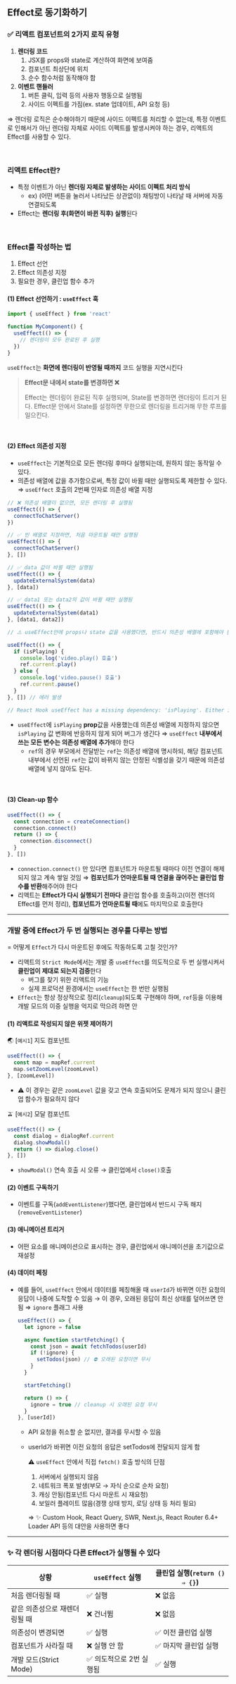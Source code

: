## Effect로 동기화하기

### ✅ 리액트 컴포넌트의 2가지 로직 유형

1. **렌더링 코드**
   1. JSX를 props와 state로 계산하여 화면에 보여줌
   2. 컴포넌트 최상단에 위치
   3. 순수 함수처럼 동작해야 함
2. **이벤트 핸들러**
   1. 버튼 클릭, 입력 등의 사용자 행동으로 실행됨
   2. 사이드 이펙트를 가짐(ex. state 업데이트, API 요청 등)

⇒ 렌더링 로직은 순수해야하기 때문에 사이드 이펙트를 처리할 수 없는데, 특정 이벤트로 인해서가 아닌 렌더링 자체로 사이드 이펙트를 발생시켜야 하는 경우, 리액트의 Effect를 사용할 수 있다.

<br/>

### 리액트 Effect란?

- 특정 이벤트가 아닌 **렌더링 자체로 발생하는 사이드 이펙트 처리 방식**
  - ex) (어떤 버튼을 눌러서 나타났든 상관없이) 채팅방이 나타날 때 서버에 자동 연결되도록
- Effect는 **렌더링 후(화면이 바뀐 직후) 실행**된다

<br/>

### Effect를 작성하는 법

1. Effect 선언
2. Effect 의존성 지정
3. 필요한 경우, 클린업 함수 추가

#### (1) Effect 선언하기 : `useEffect` 훅

```jsx
import { useEffect } from 'react'
```

```jsx
function MyComponent() {
  useEffect(() => {
    // 렌더링이 모두 완료된 후 실행
  })
}
```

`useEffect`는 **화면에 렌더링이 반영될 때까지** 코드 실행을 지연시킨다

> **Effect문 내에서 state를 변경하면 ❌**
>
> Effect는 렌더링이 완료된 직후 실행되며, State를 변경하면 렌더링이 트리거 된다. Effect문 안에서 State를 설정하면 무한으로 렌더링을 트리거해 무한 루프를 일으킨다.

<br/>

#### (2) Effect 의존성 지정

- `useEffect`는 기본적으로 모든 렌더링 후마다 실행되는데, 원하지 않는 동작일 수 있다.
- 의존성 배열에 값을 추가함으로써, 특정 값이 바뀔 때만 실행되도록 제한할 수 있다.
  ⇒ `useEffect` 호출의 2번째 인자로 의존성 배열 지정

```jsx
// ❌ 의존성 배열이 없으면, 모든 렌더링 후 실행됨
useEffect(() => {
  connectToChatServer()
})

// ✅ 빈 배열로 지정하면, 처음 마운트될 때만 실행됨
useEffect(() => {
  connectToChatServer()
}, [])

// ✅ data 값이 바뀔 때만 실행됨
useEffect(() => {
  updateExternalSystem(data)
}, [data])

// ✅ data1 또는 data2의 값이 바뀔 때만 실행됨
useEffect(() => {
  updateExternalSystem(data1)
}, [data1, data2])
```

```jsx
// ⚠️ useEffect안에 props나 state 값을 사용했다면, 반드시 의존성 배열에 포함해야 한다!

useEffect(() => {
  if (isPlaying) {
    console.log('video.play() 호출')
    ref.current.play()
  } else {
    console.log('video.pause() 호출')
    ref.current.pause()
  }
}, []) // 에러 발생

// React Hook useEffect has a missing dependency: 'isPlaying'. Either include it or remove the dependency array.
```

- `useEffect`에 `isPlaying` **prop**값을 사용했는데 의존성 배열에 지정하지 않으면 `isPlaying` 값 변화에 반응하지 않게 되어 버그가 생긴다
  ⇒ `useEffect` **내부에서 쓰는 모든 변수는 의존성 배열에 추가**해야 한다
  - `ref`의 경우 부모에서 전달받는 `ref`는 의존성 배열에 명시하되, 해당 컴포넌트 내부에서 선언된 `ref`는 값이 바뀌지 않는 안정된 식별성을 갖기 때문에 의존성 배열에 넣지 않아도 된다.

<br/>

#### (3) Clean-up 함수

```jsx
useEffect(() => {
  const connection = createConnection()
  connection.connect()
  return () => {
    connection.disconnect()
  }
}, [])
```

- `connection.connect()` 만 있다면 컴포넌트가 마운트될 때마다 이전 연결이 해제되지 않고 계속 쌓일 것임
  ⇒ **컴포넌트가 언마운트될 때 연결을 끊어주는 클린업 함수를 반환**해주어야 한다
- 리액트는 **Effect가 다시 실행되기 전마다** 클린업 함수를 호출하고(이전 렌더의 Effect를 먼저 정리), **컴포넌트가 언마운트될 때**에도 마지막으로 호출한다

---

### 개발 중에 Effect가 두 번 실행되는 경우를 다루는 방법

= 어떻게 `Effect`가 다시 마운트된 후에도 작동하도록 고칠 것인가?

- 리액트의 `Strict Mode`에서는 개발 중 `useEffect`를 의도적으로 두 번 실행시켜서 **클린업이 제대로 되는지 검증**한다
  - 버그를 찾기 위한 리액트의 기능
  - 실제 프로덕션 환경에서는 `useEffect`는 한 번만 실행됨
- `Effect`는 항상 정상적으로 정리(`cleanup`)되도록 구현해야 하며, `ref`등을 이용해 개발 모드의 이중 실행을 억지로 막으려 하면 안

#### (1) 리액트로 작성되지 않은 위젯 제어하기

🌏 [`예시1`] 지도 컴포넌트

```jsx
useEffect(() => {
  const map = mapRef.current
  map.setZoomLevel(zoomLevel)
}, [zoomLevel])
```

- ⚠️ 이 경우는 같은 `zoomLevel` 값을 갖고 연속 호출되어도 문제가 되지 않으니 클린업 함수가 필요하지 않다

🫒 [`예시2`] 모달 컴포넌트

```jsx
useEffect(() => {
  const dialog = dialogRef.current
  dialog.showModal()
  return () => dialog.close()
}, [])
```

- `showModal()` 연속 호출 시 오류 → 클린업에서 `close()`호출

#### (2) 이벤트 구독하기

- 이벤트를 구독(`addEventListener`)했다면, 클린업에서 반드시 구독 해지(`removeEventListener`)

#### (3) 애니메이션 트리거

- 어떤 요소를 애니메이션으로 표시하는 경우, 클린업에서 애니메이션을 초기값으로 재설정

#### (4) 데이터 페칭

- 예를 들어, `useEffect` 안에서 데이터를 페칭해올 때 `userId`가 바뀌면 이전 요청의 응답이 나중에 도착할 수 있음 → 이 경우, 오래된 응답이 최신 상태를 덮어쓰면 안됨
  ⇒ `ignore` 플래그 사용

  ```jsx
  useEffect(() => {
    let ignore = false

    async function startFetching() {
      const json = await fetchTodos(userId)
      if (!ignore) {
        setTodos(json) // ⛔ 오래된 요청이면 무시
      }
    }

    startFetching()

    return () => {
      ignore = true // cleanup 시 오래된 요청 무시
    }
  }, [userId])
  ```

  - API 요청을 취소할 순 없지만, 결과를 무시할 수 있음
  - userId가 바뀌면 이전 요청의 응답은 setTodos에 전달되지 않게 함
    <aside>

    ⚠️ `useEffect` 안에서 직접 `fetch()` 호출 방식의 단점

    1. 서버에서 실행되지 않음
    2. 네트워크 폭포 발생(부모 → 자식 순으로 순차 요청)
    3. 캐싱 안됨(컴포넌트 다시 마운트 시 재요청)
    4. 보일러 플레이트 많음(경쟁 상태 방지, 로딩 상태 등 처리 필요)

    ⇒ ✨ Custom Hook, React Query, SWR, Next.js, React Router 6.4+ Loader API 등의 대안을 사용하면 좋다

    </aside>

---

### ✨ 각 렌더링 시점마다 다른 Effect가 실행될 수 있다

| 상황                          | `useEffect` 실행         | 클린업 실행(`return () ⇒ {}`) |
| ----------------------------- | ------------------------ | ----------------------------- |
| 처음 렌더링될 때              | ✅ 실행                  | ❌ 없음                       |
| 같은 의존성으로 재렌더링될 때 | ❌ 건너뜀                | ❌ 없음                       |
| 의존성이 변경되면             | ✅ 실행                  | ✅ 이전 클린업 실행           |
| 컴포넌트가 사라질 때          | ❌ 실행 안 함            | ✅ 마지막 클린업 실행         |
| 개발 모드(Strict Mode)        | ✅ 의도적으로 2번 실행됨 | ✅ 실행                       |
